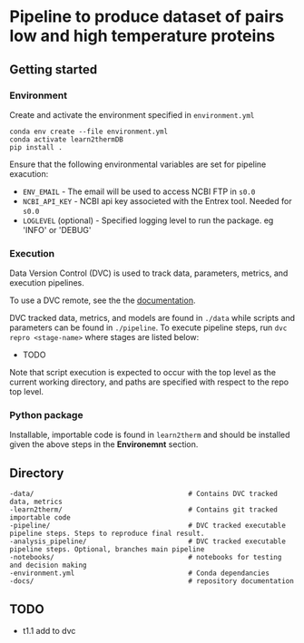 # Pipeline to produce dataset of pairs low and high temperature proteins

## Getting started
### Environment
Create and activate the environment specified in `environment.yml`

```
conda env create --file environment.yml
conda activate learn2thermDB
pip install .
```

Ensure that the following environmental variables are set for pipeline exacution:  
- `ENV_EMAIL` - The email will be used to access NCBI FTP in `s0.0`
- `NCBI_API_KEY` - NCBI api key associeted with the Entrex tool. Needed for `s0.0`
- `LOGLEVEL` (optional) - Specified logging level to run the package. eg 'INFO' or 'DEBUG'

### Execution
Data Version Control (DVC) is used to track data, parameters, metrics, and execution pipelines.

To use a DVC remote, see the the [documentation](https://dvc.org/doc/command-reference/remote).

DVC tracked data, metrics, and models are found in `./data` while scripts and parameters can be found in `./pipeline`. To execute pipeline steps, run `dvc repro <stage-name>` where stages are listed below:

- TODO

Note that script execution is expected to occur with the top level as the current working directory, and paths are specified with respect to the repo top level.

### Python package
Installable, importable code is found in `learn2therm` and should be installed given the above steps in the __Environemnt__ section.

## Directory
```
-data/                                      # Contains DVC tracked data, metrics
-learn2therm/                               # Contains git tracked importable code
-pipeline/                                  # DVC tracked executable pipeline steps. Steps to reproduce final result.
-analysis_pipeline/                         # DVC tracked executable pipeline steps. Optional, branches main pipeline
-notebooks/                                 # notebooks for testing and decision making
-environment.yml                            # Conda dependancies
-docs/                                      # repository documentation
```

## TODO

- t1.1 add to dvc